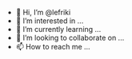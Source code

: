 - 👋 Hi, I’m @lefriki
- 👀 I’m interested in ...
- 🌱 I’m currently learning ...
- 💞️ I’m looking to collaborate on ...
- 📫 How to reach me ...

<!---
lefriki/lefriki is a ✨ special ✨ repository because its `README.md` (this file) appears on your GitHub profile.
You can click the Preview link to take a look at your changes.
--->
